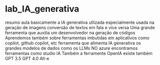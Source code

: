 # lab_IA_generativa
resumo aula
basicamente a IA generativa utlizada especialmente usada na geração de imagens
conversão de textos em fala e vice versa
Uma grande ferramenta que auxilia um desenvolvedor na geração de códigos
Aprendemos também sobre ferramentas imbutidas em aplicativos como copilot, github copilot, etc
ferramenta que alimenta IA generativa os grandes modelos de dados como os LLMs
NO azure encontramos ferramentas como studio IA
Também a ferramente OpenIA
existe também GPT 3.5
              GPT 4.0
              All-e

              
